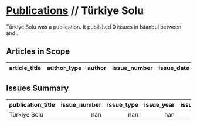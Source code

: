 # [Publications](firstlevel_publications.md) // Türkiye Solu

Türkiye Solu was a  publication. It published 0 issues in İstanbul between  and .

## Articles in Scope

| article_title   | author_type   | author   | issue_number   | issue_date   | pages   |
|-----------------|---------------|----------|----------------|--------------|---------|

## Issues Summary

| publication_title   |   issue_number |   issue_type |   issue_year |   issue_month |   issue_day |   printing_house_name |
|:--------------------|---------------:|-------------:|-------------:|--------------:|------------:|----------------------:|
| Türkiye Solu        |            nan |          nan |          nan |           nan |         nan |                   nan |